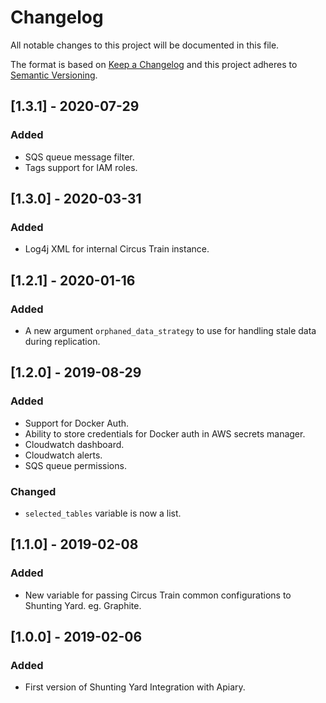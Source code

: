 # Changelog
All notable changes to this project will be documented in this file.

The format is based on [Keep a Changelog](http://keepachangelog.com/en/1.0.0/) and this project adheres to [Semantic Versioning](http://semver.org/spec/v2.0.0.html).

## [1.3.1] - 2020-07-29
### Added
- SQS queue message filter.
- Tags support for IAM roles.

## [1.3.0] - 2020-03-31
### Added
- Log4j XML for internal Circus Train instance.

## [1.2.1] - 2020-01-16
### Added
- A new argument `orphaned_data_strategy` to use for handling stale data during replication.

## [1.2.0] - 2019-08-29
### Added
- Support for Docker Auth.
- Ability to store credentials for Docker auth in AWS secrets manager.
- Cloudwatch dashboard.
- Cloudwatch alerts.
- SQS queue permissions.

### Changed
- `selected_tables` variable is now a list.

## [1.1.0] - 2019-02-08
### Added
- New variable for passing Circus Train common configurations to Shunting Yard. eg. Graphite.

## [1.0.0] - 2019-02-06
### Added
- First version of Shunting Yard Integration with Apiary.
